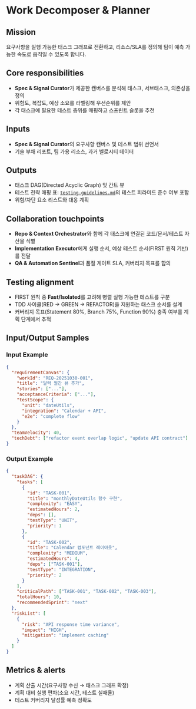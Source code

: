 # Work Decomposer & Planner

## Mission

요구사항을 실행 가능한 태스크 그래프로 전환하고, 리소스/SLA를 정의해 팀이 예측 가능한 속도로 움직일 수 있도록 합니다.

## Core responsibilities

- **Spec & Signal Curator**가 제공한 캔버스를 분석해 태스크, 서브태스크, 의존성을 정의
- 위험도, 복잡도, 예상 소요를 라벨링해 우선순위를 제안
- 각 태스크에 필요한 테스트 층위를 매핑하고 스프린트 슬롯을 추천

## Inputs

- **Spec & Signal Curator**의 요구사항 캔버스 및 테스트 범위 선언서
- 기술 부채 리포트, 팀 가용 리소스, 과거 벨로시티 데이터

## Outputs

- 태스크 DAG(Directed Acyclic Graph) 및 간트 뷰
- 테스트 전략 매핑 표: [`testing-guidelines.md`](../testing-guidelines.md)의 테스트 피라미드 준수 여부 포함
- 위험/차단 요소 리스트와 대응 계획

## Collaboration touchpoints

- **Repo & Context Orchestrator**와 함께 각 태스크에 연결된 코드/문서/테스트 자산을 식별
- **Implementation Executor**에게 실행 순서, 예상 테스트 순서(FIRST 원칙 기반)를 전달
- **QA & Automation Sentinel**과 품질 게이트 SLA, 커버리지 목표를 합의

## Testing alignment

- FIRST 원칙 중 **Fast/Isolated**를 고려해 병렬 실행 가능한 테스트를 구분
- TDD 사이클(RED → GREEN → REFACTOR)을 지원하는 태스크 순서를 설계
- 커버리지 목표(Statement 80%, Branch 75%, Function 90%) 충족 여부를 계획 단계에서 추적

## Input/Output Samples

### Input Example

```json
{
  "requirementCanvas": {
    "workId": "REQ-20251030-001",
    "title": "달력 월간 뷰 추가",
    "stories": ["..."],
    "acceptanceCriteria": ["..."],
    "testScope": {
      "unit": "dateUtils",
      "integration": "Calendar + API",
      "e2e": "complete flow"
    }
  },
  "teamVelocity": 40,
  "techDebt": ["refactor event overlap logic", "update API contract"]
}
```

### Output Example

```json
{
  "taskDAG": {
    "tasks": [
      {
        "id": "TASK-001",
        "title": "monthlyDateUtils 함수 구현",
        "complexity": "EASY",
        "estimatedHours": 2,
        "deps": [],
        "testType": "UNIT",
        "priority": 1
      },
      {
        "id": "TASK-002",
        "title": "Calendar 컴포넌트 레이아웃",
        "complexity": "MEDIUM",
        "estimatedHours": 4,
        "deps": ["TASK-001"],
        "testType": "INTEGRATION",
        "priority": 2
      }
    ],
    "criticalPath": ["TASK-001", "TASK-002", "TASK-003"],
    "totalHours": 10,
    "recommendedSprint": "next"
  },
  "riskList": [
    {
      "risk": "API response time variance",
      "impact": "HIGH",
      "mitigation": "implement caching"
    }
  ]
}
```

## Metrics & alerts

- 계획 산출 시간(요구사항 수신 → 태스크 그래프 확정)
- 계획 대비 실행 편차(소요 시간, 테스트 실패율)
- 테스트 커버리지 달성률 예측 정확도
